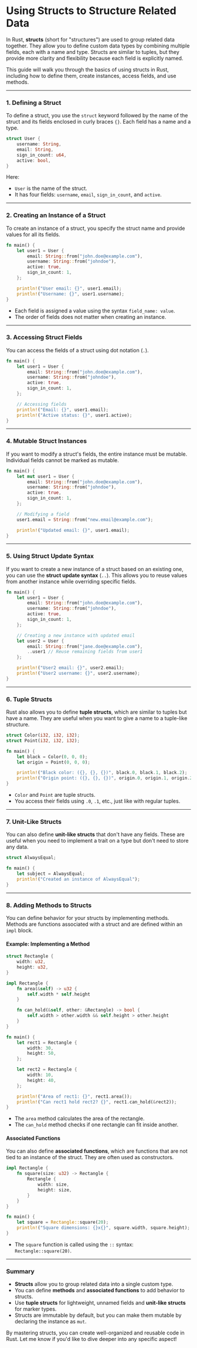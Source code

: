 # Using Structs to Structure Related Data

In Rust, **structs** (short for "structures") are used to group related data together. They allow you to define custom data types by combining multiple fields, each with a name and type. Structs are similar to tuples, but they provide more clarity and flexibility because each field is explicitly named.

This guide will walk you through the basics of using structs in Rust, including how to define them, create instances, access fields, and use methods.

---

### 1. Defining a Struct
To define a struct, you use the `struct` keyword followed by the name of the struct and its fields enclosed in curly braces `{}`. Each field has a name and a type.

```rust
struct User {
    username: String,
    email: String,
    sign_in_count: u64,
    active: bool,
}
```

Here:
- `User` is the name of the struct.
- It has four fields: `username`, `email`, `sign_in_count`, and `active`.

---

### 2. Creating an Instance of a Struct
To create an instance of a struct, you specify the struct name and provide values for all its fields.

```rust
fn main() {
    let user1 = User {
        email: String::from("john.doe@example.com"),
        username: String::from("johndoe"),
        active: true,
        sign_in_count: 1,
    };

    println!("User email: {}", user1.email);
    println!("Username: {}", user1.username);
}
```

- Each field is assigned a value using the syntax `field_name: value`.
- The order of fields does not matter when creating an instance.

---

### 3. Accessing Struct Fields
You can access the fields of a struct using dot notation (`.`).

```rust
fn main() {
    let user1 = User {
        email: String::from("john.doe@example.com"),
        username: String::from("johndoe"),
        active: true,
        sign_in_count: 1,
    };

    // Accessing fields
    println!("Email: {}", user1.email);
    println!("Active status: {}", user1.active);
}
```

---

### 4. Mutable Struct Instances
If you want to modify a struct's fields, the entire instance must be mutable. Individual fields cannot be marked as mutable.

```rust
fn main() {
    let mut user1 = User {
        email: String::from("john.doe@example.com"),
        username: String::from("johndoe"),
        active: true,
        sign_in_count: 1,
    };

    // Modifying a field
    user1.email = String::from("new.email@example.com");

    println!("Updated email: {}", user1.email);
}
```

---

### 5. Using Struct Update Syntax
If you want to create a new instance of a struct based on an existing one, you can use the **struct update syntax** (`..`). This allows you to reuse values from another instance while overriding specific fields.

```rust
fn main() {
    let user1 = User {
        email: String::from("john.doe@example.com"),
        username: String::from("johndoe"),
        active: true,
        sign_in_count: 1,
    };

    // Creating a new instance with updated email
    let user2 = User {
        email: String::from("jane.doe@example.com"),
        ..user1 // Reuse remaining fields from user1
    };

    println!("User2 email: {}", user2.email);
    println!("User2 username: {}", user2.username);
}
```

---

### 6. Tuple Structs
Rust also allows you to define **tuple structs**, which are similar to tuples but have a name. They are useful when you want to give a name to a tuple-like structure.

```rust
struct Color(i32, i32, i32);
struct Point(i32, i32, i32);

fn main() {
    let black = Color(0, 0, 0);
    let origin = Point(0, 0, 0);

    println!("Black color: ({}, {}, {})", black.0, black.1, black.2);
    println!("Origin point: ({}, {}, {})", origin.0, origin.1, origin.2);
}
```

- `Color` and `Point` are tuple structs.
- You access their fields using `.0`, `.1`, etc., just like with regular tuples.

---

### 7. Unit-Like Structs
You can also define **unit-like structs** that don't have any fields. These are useful when you need to implement a trait on a type but don't need to store any data.

```rust
struct AlwaysEqual;

fn main() {
    let subject = AlwaysEqual;
    println!("Created an instance of AlwaysEqual");
}
```

---

### 8. Adding Methods to Structs
You can define behavior for your structs by implementing methods. Methods are functions associated with a struct and are defined within an `impl` block.

#### Example: Implementing a Method
```rust
struct Rectangle {
    width: u32,
    height: u32,
}

impl Rectangle {
    fn area(&self) -> u32 {
        self.width * self.height
    }

    fn can_hold(&self, other: &Rectangle) -> bool {
        self.width > other.width && self.height > other.height
    }
}

fn main() {
    let rect1 = Rectangle {
        width: 30,
        height: 50,
    };

    let rect2 = Rectangle {
        width: 10,
        height: 40,
    };

    println!("Area of rect1: {}", rect1.area());
    println!("Can rect1 hold rect2? {}", rect1.can_hold(&rect2));
}
```

- The `area` method calculates the area of the rectangle.
- The `can_hold` method checks if one rectangle can fit inside another.

#### Associated Functions
You can also define **associated functions**, which are functions that are not tied to an instance of the struct. They are often used as constructors.

```rust
impl Rectangle {
    fn square(size: u32) -> Rectangle {
        Rectangle {
            width: size,
            height: size,
        }
    }
}

fn main() {
    let square = Rectangle::square(20);
    println!("Square dimensions: {}x{}", square.width, square.height);
}
```

- The `square` function is called using the `::` syntax: `Rectangle::square(20)`.

---

### Summary
- **Structs** allow you to group related data into a single custom type.
- You can define **methods** and **associated functions** to add behavior to structs.
- Use **tuple structs** for lightweight, unnamed fields and **unit-like structs** for marker types.
- Structs are immutable by default, but you can make them mutable by declaring the instance as `mut`.

By mastering structs, you can create well-organized and reusable code in Rust. Let me know if you'd like to dive deeper into any specific aspect!
